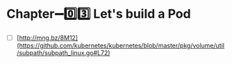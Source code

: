 # Chapter:heavy_minus_sign::zero::three: Let's build a Pod


- [ ] [http://mng.bz/8M12](https://github.com/kubernetes/kubernetes/blob/master/pkg/volume/util/subpath/subpath_linux.go#L72)
